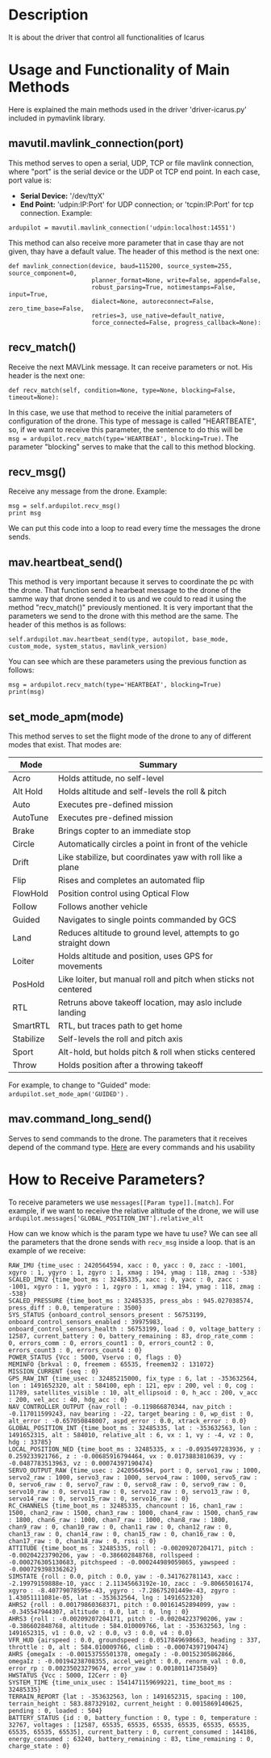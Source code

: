 # Description
It is about the driver that control all functionalities of Icarus

# Usage and Functionality of Main Methods
Here is explained the main methods used in the driver 'driver-icarus.py' included in pymavlink library.
## mavutil.mavlink_connection(port)
This method serves to open a serial, UDP, TCP or file mavlink connection, where "port" is the serial device or 
the UDP ot TCP end point. In each case, port value is:
* **Serial Device:** '/dev/ttyX'
* **End Point:** 'udpin:IP:Port' for UDP connection; or 'tcpin:IP:Port' for tcp connection. 
Example:
```
ardupilot = mavutil.mavlink_connection('udpin:localhost:14551')
```
This method can also receive more parameter that in case thay are not given, thay have a default value. The header of this method is the next one:
```
def mavlink_connection(device, baud=115200, source_system=255, source_component=0,
                       planner_format=None, write=False, append=False,
                       robust_parsing=True, notimestamps=False, input=True,
                       dialect=None, autoreconnect=False, zero_time_base=False,
                       retries=3, use_native=default_native,
                       force_connected=False, progress_callback=None):
```

## recv_match()
Receive the next MAVLink message. It can receive parameters or not. His header is the next one:
```
def recv_match(self, condition=None, type=None, blocking=False, timeout=None):
```
In this case, we use that method to receive the initial parameters of configuration of the drone. This type of message is called "HEARTBEATE", so, if we want to receive this parameter, the sentence to do this will be                                              
``msg = ardupilot.recv_match(type='HEARTBEAT', blocking=True)``. The parameter "blocking" serves to make that the call to this method blocking. 

## recv_msg()
Receive any message from the drone. Example:
```
msg = self.ardupilot.recv_msg()
print msg
```
We can put this code into a loop to read every time the messages the drone sends.

## mav.heartbeat_send()
This method is very important because it serves to coordinate the pc with the drone. That function send a hearbeat message to the drone of the samme way that drone sended it to us and we could to read it using the method "recv_match()" previously mentioned. It is very important that the parameters we send to the drone with this method are the same. The header of this methos is as follows:
```
self.ardupilot.mav.heartbeat_send(type, autopilot, base_mode, custom_mode, system_status, mavlink_version)
```
You can see which are these parameters using the previous function as follows:
```
msg = ardupilot.recv_match(type='HEARTBEAT', blocking=True)
print(msg)
```
## set_mode_apm(mode)
This method serves to set the flight mode of the drone to any of different modes that exist. That modes are:

| Mode | Summary |
| ---- | ------- |
| Acro |  Holds attitude, no self-level   |
| Alt Hold |  Holds altitude and self-levels the roll & pitch   |
| Auto |  Executes pre-defined mission   |
| AutoTune |  Executes pre-defined mission   |
| Brake |  Brings copter to an immediate stop   |
| Circle |  Automatically circles a point in front of the vehicle   |
| Drift |  Like stabilize, but coordinates yaw with roll like a plane   |
| Flip |  Rises and completes an automated flip   |
| FlowHold |  Position control using Optical Flow   |
| Follow |  Follows another vehicle   |
| Guided |  Navigates to single points commanded by GCS   |
| Land |  Reduces altitude to ground level, attempts to go straight down   |
| Loiter |  Holds altitude and position, uses GPS for movements   |
| PosHold |  Like loiter, but manual roll and pitch when sticks not centered   |
| RTL |  Retruns above takeoff location, may aslo include landing   |
| SmartRTL |  RTL, but traces path to get home   |
| Stabilize |  Self-levels the roll and pitch axis   |
| Sport |  Alt-hold, but holds pitch & roll when sticks centered   |
| Throw |  Holds position after a throwing takeoff   |

For example, to change to "Guided" mode: ``ardupilot.set_mode_apm('GUIDED')`` .

## mav.command_long_send()
Serves to send commands to the drone. The parameters that it receives depend of the command type. [Here](http://ardupilot.org/planner/docs/common-mavlink-mission-command-messages-mav_cmd.html#common-mavlink-mission-command-messages-mav-cmd) are every commands and his usability

# How to Receive Parameters?
To receive parameters we use ``messages[[Param type]].[match]``. For example, if we want to receive the relative altitude of the drone, we will use ``ardupilot.messages['GLOBAL_POSITION_INT'].relative_alt``

How can we know which is the param type we have tu use? We can see all the parameters that the drone sends with ``recv_msg`` inside a loop. that is an example of we receive:
```
RAW_IMU {time_usec : 2420564594, xacc : 0, yacc : 0, zacc : -1001, xgyro : 1, ygyro : 1, zgyro : 1, xmag : 194, ymag : 118, zmag : -538}
SCALED_IMU2 {time_boot_ms : 32485335, xacc : 0, yacc : 0, zacc : -1001, xgyro : 1, ygyro : 1, zgyro : 1, xmag : 194, ymag : 118, zmag : -538}
SCALED_PRESSURE {time_boot_ms : 32485335, press_abs : 945.027038574, press_diff : 0.0, temperature : 3500}
SYS_STATUS {onboard_control_sensors_present : 56753199, onboard_control_sensors_enabled : 39975983, onboard_control_sensors_health : 56753199, load : 0, voltage_battery : 12587, current_battery : 0, battery_remaining : 83, drop_rate_comm : 0, errors_comm : 0, errors_count1 : 0, errors_count2 : 0, errors_count3 : 0, errors_count4 : 0}
POWER_STATUS {Vcc : 5000, Vservo : 0, flags : 0}
MEMINFO {brkval : 0, freemem : 65535, freemem32 : 131072}
MISSION_CURRENT {seq : 0}
GPS_RAW_INT {time_usec : 32485215000, fix_type : 6, lat : -353632564, lon : 1491652320, alt : 584100, eph : 121, epv : 200, vel : 0, cog : 11789, satellites_visible : 10, alt_ellipsoid : 0, h_acc : 200, v_acc : 200, vel_acc : 40, hdg_acc : 0}
NAV_CONTROLLER_OUTPUT {nav_roll : -0.119866870344, nav_pitch : -0.117011599243, nav_bearing : -22, target_bearing : 0, wp_dist : 0, alt_error : -0.657050848007, aspd_error : 0.0, xtrack_error : 0.0}
GLOBAL_POSITION_INT {time_boot_ms : 32485335, lat : -353632563, lon : 1491652315, alt : 584010, relative_alt : 6, vx : 1, vy : -4, vz : 0, hdg : 33785}
LOCAL_POSITION_NED {time_boot_ms : 32485335, x : -0.0935497283936, y : 0.259233921766, z : -0.00685916794464, vx : 0.0173883810639, vy : -0.0487783513963, vz : 0.00074397190474}
SERVO_OUTPUT_RAW {time_usec : 2420564594, port : 0, servo1_raw : 1000, servo2_raw : 1000, servo3_raw : 1000, servo4_raw : 1000, servo5_raw : 0, servo6_raw : 0, servo7_raw : 0, servo8_raw : 0, servo9_raw : 0, servo10_raw : 0, servo11_raw : 0, servo12_raw : 0, servo13_raw : 0, servo14_raw : 0, servo15_raw : 0, servo16_raw : 0}
RC_CHANNELS {time_boot_ms : 32485335, chancount : 16, chan1_raw : 1500, chan2_raw : 1500, chan3_raw : 1000, chan4_raw : 1500, chan5_raw : 1800, chan6_raw : 1000, chan7_raw : 1000, chan8_raw : 1800, chan9_raw : 0, chan10_raw : 0, chan11_raw : 0, chan12_raw : 0, chan13_raw : 0, chan14_raw : 0, chan15_raw : 0, chan16_raw : 0, chan17_raw : 0, chan18_raw : 0, rssi : 0}
ATTITUDE {time_boot_ms : 32485335, roll : -0.00209207204171, pitch : -0.00204223790206, yaw : -0.386602848768, rollspeed : -0.000276305130683, pitchspeed : -0.000244989059865, yawspeed : -0.000729398336262}
SIMSTATE {roll : 0.0, pitch : 0.0, yaw : -0.341762781143, xacc : -2.19979159888e-10, yacc : 2.11345663192e-10, zacc : -9.80665016174, xgyro : -8.40779078595e-43, ygyro : -7.28675201449e-43, zgyro : 1.43051111081e-05, lat : -353632564, lng : 1491652320}
AHRS2 {roll : 0.00179860368371, pitch : 0.00161452894099, yaw : -0.345547944307, altitude : 0.0, lat : 0, lng : 0}
AHRS3 {roll : -0.00209207204171, pitch : -0.00204223790206, yaw : -0.386602848768, altitude : 584.010009766, lat : -353632563, lng : 1491652315, v1 : 0.0, v2 : 0.0, v3 : 0.0, v4 : 0.0}
VFR_HUD {airspeed : 0.0, groundspeed : 0.0517849698663, heading : 337, throttle : 0, alt : 584.010009766, climb : -0.00074397190474}
AHRS {omegaIx : -0.00153755501378, omegaIy : -0.00152305862866, omegaIz : -0.00194238708355, accel_weight : 0.0, renorm_val : 0.0, error_rp : 0.00235023279674, error_yaw : 0.00180114735849}
HWSTATUS {Vcc : 5000, I2Cerr : 0}
SYSTEM_TIME {time_unix_usec : 1541471159699221, time_boot_ms : 32485335}
TERRAIN_REPORT {lat : -353632563, lon : 1491652315, spacing : 100, terrain_height : 583.887329102, current_height : 0.0015869140625, pending : 0, loaded : 504}
BATTERY_STATUS {id : 0, battery_function : 0, type : 0, temperature : 32767, voltages : [12587, 65535, 65535, 65535, 65535, 65535, 65535, 65535, 65535, 65535], current_battery : 0, current_consumed : 144186, energy_consumed : 63240, battery_remaining : 83, time_remaining : 0, charge_state : 0}
```
